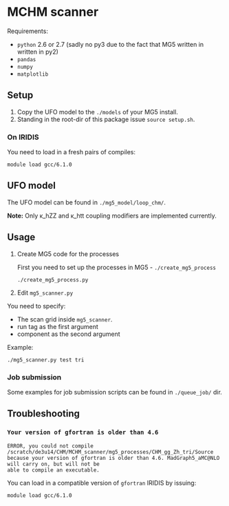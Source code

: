 # MCHM scanner

Requirements:
- `python` 2.6 or 2.7 (sadly no py3 due to the fact that MG5 written in written in py2)
- `pandas`
- `numpy`
- `matplotlib`

## Setup

1. Copy the UFO model to the `./models` of your MG5 install.
2. Standing in the root-dir of this package issue `source setup.sh`.


### On IRIDIS

You need to load in a fresh pairs of compiles: 

~~~~
module load gcc/6.1.0
~~~~

## UFO model

The UFO model can be found in `./mg5_model/loop_chm/`.

**Note:**
Only &kappa;_hZZ and &kappa;_htt coupling modifiers are implemented currently.

## Usage

1. Create MG5 code for the processes

    First you need to set up the processes in MG5 - `./create_mg5_process` 

    ~~~~
    ./create_mg5_process.py
    ~~~~

2. Edit `mg5_scanner.py`

You need to specify:
- The scan grid inside `mg5_scanner`.
- run tag as the first argument
- component as the second argument


Example:

~~~~
./mg5_scanner.py test tri
~~~~


### Job submission

Some examples for job submission scripts can be found in `./queue_job/` dir.


## Troubleshooting


### `Your version of gfortran is older than 4.6`

~~~~
ERROR, you could not compile /scratch/de3u14/CHM/MCHM_scanner/mg5_processes/CHM_gg_Zh_tri/Source
because your version of gfortran is older than 4.6. MadGraph5_aMC@NLO will carry on, but will not be
able to compile an executable.
~~~~

You can load in a compatible version of `gfortran` IRIDIS by issuing:

~~~~
module load gcc/6.1.0
~~~~

[MG5]: https://launchpad.net/mg5amcnlo
